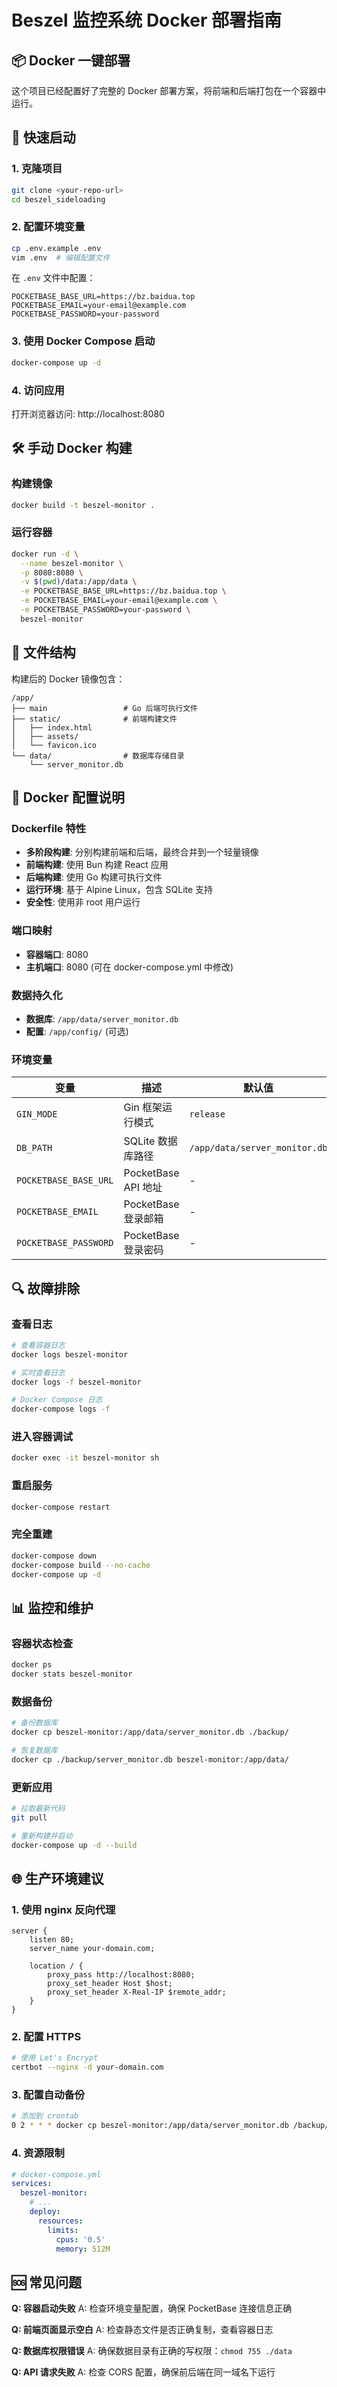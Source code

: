 # Beszel 监控系统 Docker 部署指南

## 📦 Docker 一键部署

这个项目已经配置好了完整的 Docker 部署方案，将前端和后端打包在一个容器中运行。

## 🚀 快速启动

### 1. 克隆项目
```bash
git clone <your-repo-url>
cd beszel_sideloading
```

### 2. 配置环境变量
```bash
cp .env.example .env
vim .env  # 编辑配置文件
```

在 `.env` 文件中配置：
```env
POCKETBASE_BASE_URL=https://bz.baidua.top
POCKETBASE_EMAIL=your-email@example.com
POCKETBASE_PASSWORD=your-password
```

### 3. 使用 Docker Compose 启动
```bash
docker-compose up -d
```

### 4. 访问应用
打开浏览器访问: http://localhost:8080

## 🛠️ 手动 Docker 构建

### 构建镜像
```bash
docker build -t beszel-monitor .
```

### 运行容器
```bash
docker run -d \
  --name beszel-monitor \
  -p 8080:8080 \
  -v $(pwd)/data:/app/data \
  -e POCKETBASE_BASE_URL=https://bz.baidua.top \
  -e POCKETBASE_EMAIL=your-email@example.com \
  -e POCKETBASE_PASSWORD=your-password \
  beszel-monitor
```

## 📁 文件结构

构建后的 Docker 镜像包含：

```
/app/
├── main                 # Go 后端可执行文件
├── static/              # 前端构建文件
│   ├── index.html
│   ├── assets/
│   └── favicon.ico
└── data/                # 数据库存储目录
    └── server_monitor.db
```

## 🔧 Docker 配置说明

### Dockerfile 特性
- **多阶段构建**: 分别构建前端和后端，最终合并到一个轻量镜像
- **前端构建**: 使用 Bun 构建 React 应用
- **后端构建**: 使用 Go 构建可执行文件
- **运行环境**: 基于 Alpine Linux，包含 SQLite 支持
- **安全性**: 使用非 root 用户运行

### 端口映射
- **容器端口**: 8080
- **主机端口**: 8080 (可在 docker-compose.yml 中修改)

### 数据持久化
- **数据库**: `/app/data/server_monitor.db`
- **配置**: `/app/config/` (可选)

### 环境变量
| 变量 | 描述 | 默认值 |
|------|------|--------|
| `GIN_MODE` | Gin 框架运行模式 | `release` |
| `DB_PATH` | SQLite 数据库路径 | `/app/data/server_monitor.db` |
| `POCKETBASE_BASE_URL` | PocketBase API 地址 | - |
| `POCKETBASE_EMAIL` | PocketBase 登录邮箱 | - |
| `POCKETBASE_PASSWORD` | PocketBase 登录密码 | - |

## 🔍 故障排除

### 查看日志
```bash
# 查看容器日志
docker logs beszel-monitor

# 实时查看日志
docker logs -f beszel-monitor

# Docker Compose 日志
docker-compose logs -f
```

### 进入容器调试
```bash
docker exec -it beszel-monitor sh
```

### 重启服务
```bash
docker-compose restart
```

### 完全重建
```bash
docker-compose down
docker-compose build --no-cache
docker-compose up -d
```

## 📊 监控和维护

### 容器状态检查
```bash
docker ps
docker stats beszel-monitor
```

### 数据备份
```bash
# 备份数据库
docker cp beszel-monitor:/app/data/server_monitor.db ./backup/

# 恢复数据库
docker cp ./backup/server_monitor.db beszel-monitor:/app/data/
```

### 更新应用
```bash
# 拉取最新代码
git pull

# 重新构建并启动
docker-compose up -d --build
```

## 🌐 生产环境建议

### 1. 使用 nginx 反向代理
```nginx
server {
    listen 80;
    server_name your-domain.com;
    
    location / {
        proxy_pass http://localhost:8080;
        proxy_set_header Host $host;
        proxy_set_header X-Real-IP $remote_addr;
    }
}
```

### 2. 配置 HTTPS
```bash
# 使用 Let's Encrypt
certbot --nginx -d your-domain.com
```

### 3. 配置自动备份
```bash
# 添加到 crontab
0 2 * * * docker cp beszel-monitor:/app/data/server_monitor.db /backup/beszel_$(date +\%Y\%m\%d).db
```

### 4. 资源限制
```yaml
# docker-compose.yml
services:
  beszel-monitor:
    # ...
    deploy:
      resources:
        limits:
          cpus: '0.5'
          memory: 512M
```

## 🆘 常见问题

**Q: 容器启动失败**
A: 检查环境变量配置，确保 PocketBase 连接信息正确

**Q: 前端页面显示空白**
A: 检查静态文件是否正确复制，查看容器日志

**Q: 数据库权限错误**
A: 确保数据目录有正确的写权限：`chmod 755 ./data`

**Q: API 请求失败**
A: 检查 CORS 配置，确保前后端在同一域名下运行